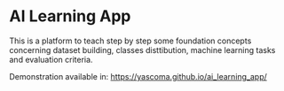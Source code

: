 # AI Learning App

This is a platform to teach step by step some foundation concepts concerning dataset building, classes disttibution, machine learning tasks and evaluation criteria.

Demonstration available in: https://yascoma.github.io/ai_learning_app/
